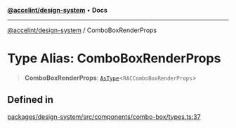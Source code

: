 [**@accelint/design-system**](../README.md) • **Docs**

***

[@accelint/design-system](../README.md) / ComboBoxRenderProps

# Type Alias: ComboBoxRenderProps

> **ComboBoxRenderProps**: [`AsType`](AsType.md)\<`RACComboBoxRenderProps`\>

## Defined in

[packages/design-system/src/components/combo-box/types.ts:37](https://github.com/gohypergiant/standard-toolkit/blob/258694cea8ed8bbd956b3cf5da47c2c9debcf127/packages/design-system/src/components/combo-box/types.ts#L37)
